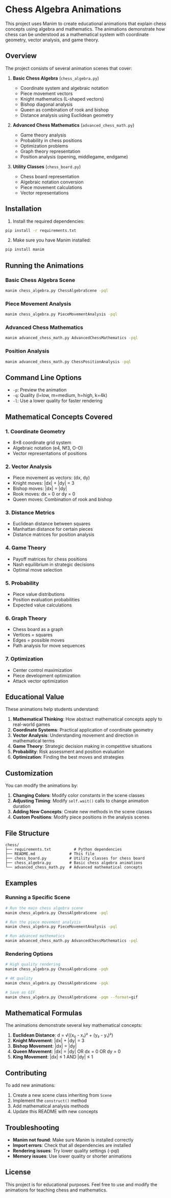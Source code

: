 # Chess Algebra Animations

This project uses Manim to create educational animations that explain chess concepts using algebra and mathematics. The animations demonstrate how chess can be understood as a mathematical system with coordinate geometry, vector analysis, and game theory.

## Overview

The project consists of several animation scenes that cover:

1. **Basic Chess Algebra** (`chess_algebra.py`)
   - Coordinate system and algebraic notation
   - Piece movement vectors
   - Knight mathematics (L-shaped vectors)
   - Bishop diagonal analysis
   - Queen as combination of rook and bishop
   - Distance analysis using Euclidean geometry

2. **Advanced Chess Mathematics** (`advanced_chess_math.py`)
   - Game theory analysis
   - Probability in chess positions
   - Optimization problems
   - Graph theory representation
   - Position analysis (opening, middlegame, endgame)

3. **Utility Classes** (`chess_board.py`)
   - Chess board representation
   - Algebraic notation conversion
   - Piece movement calculations
   - Vector representations

## Installation

1. Install the required dependencies:
```bash
pip install -r requirements.txt
```

2. Make sure you have Manim installed:
```bash
pip install manim
```

## Running the Animations

### Basic Chess Algebra Scene
```bash
manim chess_algebra.py ChessAlgebraScene -pql
```

### Piece Movement Analysis
```bash
manim chess_algebra.py PieceMovementAnalysis -pql
```

### Advanced Chess Mathematics
```bash
manim advanced_chess_math.py AdvancedChessMathematics -pql
```

### Position Analysis
```bash
manim advanced_chess_math.py ChessPositionAnalysis -pql
```

## Command Line Options

- `-p`: Preview the animation
- `-q`: Quality (l=low, m=medium, h=high, k=4k)
- `-l`: Use a lower quality for faster rendering

## Mathematical Concepts Covered

### 1. Coordinate Geometry
- 8×8 coordinate grid system
- Algebraic notation (e4, Nf3, O-O)
- Vector representations of positions

### 2. Vector Analysis
- Piece movement as vectors: (dx, dy)
- Knight moves: |dx| + |dy| = 3
- Bishop moves: |dx| = |dy|
- Rook moves: dx = 0 or dy = 0
- Queen moves: Combination of rook and bishop

### 3. Distance Metrics
- Euclidean distance between squares
- Manhattan distance for certain pieces
- Distance matrices for position analysis

### 4. Game Theory
- Payoff matrices for chess positions
- Nash equilibrium in strategic decisions
- Optimal move selection

### 5. Probability
- Piece value distributions
- Position evaluation probabilities
- Expected value calculations

### 6. Graph Theory
- Chess board as a graph
- Vertices = squares
- Edges = possible moves
- Path analysis for move sequences

### 7. Optimization
- Center control maximization
- Piece development optimization
- Attack vector optimization

## Educational Value

These animations help students understand:

1. **Mathematical Thinking**: How abstract mathematical concepts apply to real-world games
2. **Coordinate Systems**: Practical application of coordinate geometry
3. **Vector Analysis**: Understanding movement and direction in mathematical terms
4. **Game Theory**: Strategic decision making in competitive situations
5. **Probability**: Risk assessment and position evaluation
6. **Optimization**: Finding the best moves and strategies

## Customization

You can modify the animations by:

1. **Changing Colors**: Modify color constants in the scene classes
2. **Adjusting Timing**: Modify `self.wait()` calls to change animation duration
3. **Adding New Concepts**: Create new methods in the scene classes
4. **Custom Positions**: Modify piece positions in the analysis scenes

## File Structure

```
chess/
├── requirements.txt          # Python dependencies
├── README.md               # This file
├── chess_board.py          # Utility classes for chess board
├── chess_algebra.py        # Basic chess algebra animations
└── advanced_chess_math.py  # Advanced mathematical concepts
```

## Examples

### Running a Specific Scene
```bash
# Run the main chess algebra scene
manim chess_algebra.py ChessAlgebraScene -pql

# Run the piece movement analysis
manim chess_algebra.py PieceMovementAnalysis -pql

# Run advanced mathematics
manim advanced_chess_math.py AdvancedChessMathematics -pql
```

### Rendering Options
```bash
# High quality rendering
manim chess_algebra.py ChessAlgebraScene -pqh

# 4K quality
manim chess_algebra.py ChessAlgebraScene -pqk

# Save as GIF
manim chess_algebra.py ChessAlgebraScene -pqm --format=gif
```

## Mathematical Formulas

The animations demonstrate several key mathematical concepts:

1. **Euclidean Distance**: d = √((x₂ - x₁)² + (y₂ - y₁)²)
2. **Knight Movement**: |dx| + |dy| = 3
3. **Bishop Movement**: |dx| = |dy|
4. **Queen Movement**: |dx| = |dy| OR dx = 0 OR dy = 0
5. **King Movement**: |dx| ≤ 1 AND |dy| ≤ 1

## Contributing

To add new animations:

1. Create a new scene class inheriting from `Scene`
2. Implement the `construct()` method
3. Add mathematical analysis methods
4. Update this README with new concepts

## Troubleshooting

- **Manim not found**: Make sure Manim is installed correctly
- **Import errors**: Check that all dependencies are installed
- **Rendering issues**: Try lower quality settings (-pql)
- **Memory issues**: Use lower quality or shorter animations

## License

This project is for educational purposes. Feel free to use and modify the animations for teaching chess and mathematics. 